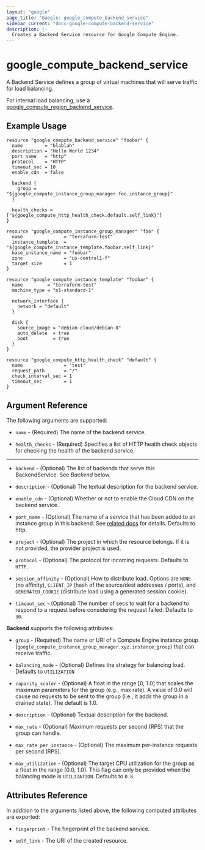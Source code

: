 ```yaml
---
layout: "google"
page_title: "Google: google_compute_backend_service"
sidebar_current: "docs-google-compute-backend-service"
description: |-
  Creates a Backend Service resource for Google Compute Engine.
---
```


# google\_compute\_backend\_service

A Backend Service defines a group of virtual machines that will serve traffic for load balancing.

For internal load balancing, use a [google_compute_region_backend_service](/docs/providers/google/r/compute_region_backend_service.html).

## Example Usage

```hcl
resource "google_compute_backend_service" "foobar" {
  name        = "blablah"
  description = "Hello World 1234"
  port_name   = "http"
  protocol    = "HTTP"
  timeout_sec = 10
  enable_cdn  = false

  backend {
    group = "${google_compute_instance_group_manager.foo.instance_group}"
  }

  health_checks = ["${google_compute_http_health_check.default.self_link}"]
}

resource "google_compute_instance_group_manager" "foo" {
  name               = "terraform-test"
  instance_template  = "${google_compute_instance_template.foobar.self_link}"
  base_instance_name = "foobar"
  zone               = "us-central1-f"
  target_size        = 1
}

resource "google_compute_instance_template" "foobar" {
  name         = "terraform-test"
  machine_type = "n1-standard-1"

  network_interface {
    network = "default"
  }

  disk {
    source_image = "debian-cloud/debian-8"
    auto_delete  = true
    boot         = true
  }
}

resource "google_compute_http_health_check" "default" {
  name               = "test"
  request_path       = "/"
  check_interval_sec = 1
  timeout_sec        = 1
}
```

## Argument Reference

The following arguments are supported:

* `name` - (Required) The name of the backend service.

* `health_checks` - (Required) Specifies a list of HTTP health check objects
    for checking the health of the backend service.

- - -

* `backend` - (Optional) The list of backends that serve this BackendService.
    See *Backend* below.

* `description` - (Optional) The textual description for the backend service.

* `enable_cdn` - (Optional) Whether or not to enable the Cloud CDN on the backend service.

* `port_name` - (Optional) The name of a service that has been added to an
    instance group in this backend. See [related docs](https://cloud.google.com/compute/docs/instance-groups/#specifying_service_endpoints) for details. Defaults to http.

* `project` - (Optional) The project in which the resource belongs. If it
    is not provided, the provider project is used.

* `protocol` - (Optional) The protocol for incoming requests. Defaults to
    `HTTP`.

* `session_affinity` - (Optional) How to distribute load. Options are `NONE` (no
    affinity), `CLIENT_IP` (hash of the source/dest addresses / ports), and
    `GENERATED_COOKIE` (distribute load using a generated session cookie).

* `timeout_sec` - (Optional) The number of secs to wait for a backend to respond
    to a request before considering the request failed. Defaults to `30`.

**Backend** supports the following attributes:

* `group` - (Required) The name or URI of a Compute Engine instance group
    (`google_compute_instance_group_manager.xyz.instance_group`) that can
    receive traffic.

* `balancing_mode` - (Optional) Defines the strategy for balancing load.
    Defaults to `UTILIZATION`

* `capacity_scaler` - (Optional) A float in the range [0, 1.0] that scales the
    maximum parameters for the group (e.g., max rate). A value of 0.0 will cause
    no requests to be sent to the group (i.e., it adds the group in a drained
    state). The default is 1.0.

* `description` - (Optional) Textual description for the backend.

* `max_rate` - (Optional) Maximum requests per second (RPS) that the group can
    handle.

* `max_rate_per_instance` - (Optional) The maximum per-instance requests per
    second (RPS).

* `max_utilization` - (Optional) The target CPU utilization for the group as a
    float in the range [0.0, 1.0]. This flag can only be provided when the
    balancing mode is `UTILIZATION`. Defaults to `0.8`.

## Attributes Reference

In addition to the arguments listed above, the following computed attributes are
exported:

* `fingerprint` - The fingerprint of the backend service.

* `self_link` - The URI of the created resource.

